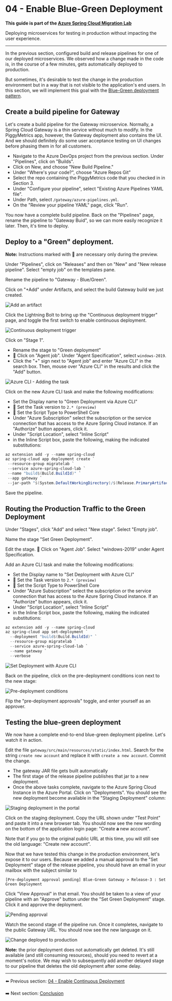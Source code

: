 # 04 - Enable Blue-Green Deployment

__This guide is part of the [Azure Spring Cloud Migration Lab](../README.md)__

Deploying microservices for testing in production without impacting the user experience.

---

In the previous section, configured build and release pipelines for one of our deployed microservices. We observed how a change made in the code is, in the course of a few minutes, gets automatically deployed to production.

But sometimes, it's desirable to test the change in the production environment but in a way that is not visible to the application's end users. In this section, we will implement this goal with the [Blue-Green deployment pattern](https://www.martinfowler.com/bliki/BlueGreenDeployment.html).

## Create a build pipeline for Gateway

Let's create a build pipeline for the Gateway microservice. Normally, a Spring Cloud Gateway is a thin service without much to modify. In the PiggyMetrics app, however, the Gateway deployment also contains the UI. And we should definitely do some user acceptance testing on UI changes before phasing them in for all customers.

- Navigate to the Azure DevOps project from the previous section. Under "Pipelines", click on "Builds".
- Click on New, and choose "New Build Pipeline."
- Under "Where's your code?", choose "Azure Repos Git"
- Select the repo containing the PiggyMetrics code that you checked in in Section 3.
- Under "Configure your pipeline", select "Existing Azure Pipelines YAML file".
- Under Path, select `/gateway/azure-pipelines.yml`.
- On the "Review your pipeline YAML" page, click "Run".

You now have a complete build pipeline. Back on the "Pipelines" page, rename the pipeline to "Gateway Buid", so we can more easily recognize it later. Then, it's time to deploy.

## Deploy to a "Green" deployment.

__Note:__ Instructions marked with 🚧 are necessary only during the preview.

Under "Pipelines", click on "Releases" and then on "New" and "New release pipeline". Select "empty job" on the templates pane.

Rename the pipeline to "Gateway - Blue/Green".

Click on "+Add" under Artifacts, and select the build Gateway build we just created.

![Add an artifact](media/01-add-an-artifact.png)

Click the Lightning Bolt to bring up the "Continuous deployment trigger" page, and toggle the first switch to enable continuous deployment.

![Continuous deployment trigger](media/02-continuous-deployment.png)

Click on "Stage 1". 

- Rename the stage to "Green deployment"
- 🚧 Click on "Agent job". Under "Agent Specification", select `windows-2019`.
- Click the "+" sign next to "Agent job" and enter "Azure CLI" in the search box. Then, mouse over "Azure CLI" in the results and click the "Add" button.

![Azure CLI - Adding the task](media/03-azure-cli-find-task.png)

Click on the new Azure CLI task and make the following modifications:

- Set the Display name to "Green Deployment via Azure CLI"
- 🚧 Set the Task version to `2.* (preview)`
- 🚧 Set the Script Type to PowerShell Core
- Under "Azure Subscription" select the subscription or the service connection that has access to the Azure Spring Cloud instance. If an "Authorize" button appears, click it.
- Under "Script Location", select "Inline Script"
- in the Inline Script box, paste the following, making the indicated substitutions:

```powershell
az extension add -y --name spring-cloud 
az spring-cloud app deployment create `
 --resource-group migratelab `
 --service azure-spring-cloud-lab `
 --name "build$(Build.BuildId)" `
 --app gateway `
 --jar-path "$(System.DefaultWorkingDirectory)/$(Release.PrimaryArtifactSourceAlias)/drop/gateway/target/gateway.jar" --verbose
```

Save the pipeline.

## Routing the Production Traffic to the Green Deployment

Under "Stages", click "Add" and select "New stage". Select "Empty job".

Name the stage "Set Green Deployment".

Edit the stage. 🚧 Click on "Agent Job". Select "windows-2019" under Agent Specification.

Add an Azure CLI task and make the following modifications:

- Set the Display name to "Set Deployment with Azure CLI"
- 🚧 Set the Task version to `2.* (preview)`
- 🚧 Set the Script Type to PowerShell Core
- Under "Azure Subscription" select the subscription or the service connection that has access to the Azure Spring Cloud instance. If an "Authorize" button appears, click it.
- Under "Script Location", select "Inline Script"
- in the Inline Script box, paste the following, making the indicated substitutions:

```powershell
az extension add -y --name spring-cloud
az spring-cloud app set-deployment `
  --deployment "build$(Build.BuildId)" `
  --resource-group migratelab `
  --service azure-spring-cloud-lab `
  --name gateway `
  --verbose
```

![Set Deployment with Azure CLI](media/04-set-deployment-with-azure-cli.png)

Back on the pipeline, click on the pre-deployment conditions icon next to the new stage:

![Pre-deployment conditions](media/05-pre-deployment-conditions.png)

Flip the "pre-deployment approvals" toggle, and enter yourself as an approver.

## Testing the blue-green deployment

We now have a complete end-to-end blue-green deployment pipeline. Let's watch it in action.

Edit the file `gateway/src/main/resources/static/index.html`. Search for the string `create new account` and replace it with `create a new account`. Commit the change.

- The gateway JAR file gets built automatically
- The first stage of the release pipeline publishes that jar to a new deployment.
- Once the above tasks complete, navigate to the Azure Spring Cloud Instance in the Azure Portal. Click on "Deployments". You should see the new deployment become available in the "Staging Deployment" column:

![Staging deployment in the portal](media/06-staging-deployment.png)

Click on the staging deployment. Copy the URL shown under "Test Point" and paste it into a new browser tab. You should now see the new wording on the bottom of the application login page: "Create **a** new account".

Note that if you go to the original public URL at this time, you will still see the old language: "Create new account".

Now that we have tested this change in the production environment, let's expose it to our users. Because we added a manual approval to the "Set Deployment" stage of the release pipeline, you should have an email in your mailbox with the subject similar to

```text
[Pre-deployment approval pending] Blue-Green Gateway > Release-3 : Set Green Deployment
```

Click "View Approval" in that email. You should be taken to a view of your pipeline with an "Approve" button under the "Set Green Deployment" stage. Click it and approve the deployment.

![Pending approval](media/07-pending-approval.png)

Watch the second stage of the pipeline run. Once it completes, navigate to the public Gateway URL. You should now see the new language on it.

![Change deployed to production](media/08-change-deployed-to-production.png)

__Note:__ the prior deployment does not automatically get deleted. It's still available (and still consuming resources), should you need to revert at a moment's notice. We may wish to subsequently add another delayed stage to our pipeline that deletes the old deployment after some delay.

---

⬅️ Previous section: [04 - Enable Continuous Deployment](../04-enable-continuous-deployment/README.md)

➡️ Next section: [Conclusion](../99-conclusion/README.md)